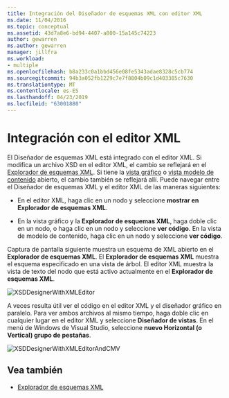 ```yaml
---
title: Integración del Diseñador de esquemas XML con editor XML
ms.date: 11/04/2016
ms.topic: conceptual
ms.assetid: 43d7a8e6-bd94-4407-a800-15a145c74223
author: gewarren
ms.author: gewarren
manager: jillfra
ms.workload:
- multiple
ms.openlocfilehash: b8a233c0a1bbd456e08fe5343adae8328c5cb774
ms.sourcegitcommit: 94b3a052fb1229c7e7f8804b09c1d403385c7630
ms.translationtype: MT
ms.contentlocale: es-ES
ms.lasthandoff: 04/23/2019
ms.locfileid: "63001880"
---
```

# <a name="integration-with-xml-editor"></a>Integración con el editor XML

El Diseñador de esquemas XML está integrado con el editor XML. Si modifica un archivo XSD en el editor XML, el cambio se reflejará en el [Explorador de esquemas XML](../xml-tools/xml-schema-explorer.md). Si tiene la [vista gráfico](../xml-tools/graph-view.md) o [vista modelo de contenido](../xml-tools/content-model-view.md) abierto, el cambio también se reflejará allí. Puede navegar entre el Diseñador de esquemas XML y el editor XML de las maneras siguientes:

- En el editor XML, haga clic en un nodo y seleccione **mostrar en Explorador de esquemas XML**.

- En la vista gráfico y la **Explorador de esquemas XML**, haga doble clic en un nodo, o haga clic en un nodo y seleccione **ver código**. En la vista de modelo de contenido, haga clic en un nodo y seleccione **ver código**.

Captura de pantalla siguiente muestra un esquema de XML abierto en el **Explorador de esquemas XML**. El **Explorador de esquemas XML** muestra el esquema especificado en una vista de árbol. El editor XML muestra la vista de texto del nodo que está activo actualmente en el **Explorador de esquemas XML**.

![XSDDesignerWithXMLEditor](../xml-tools/media/xsddesignerwithxmleditor.gif)

A veces resulta útil ver el código en el editor XML y el diseñador gráfico en paralelo. Para ver ambos archivos al mismo tiempo, haga doble clic en cualquier lugar en el editor XML y seleccione **Diseñador de vistas**. En el menú de Windows de Visual Studio, seleccione **nuevo Horizontal (o Vertical) grupo de pestañas**.

![XSDDesignerWithXMLEditorAndCMV](../xml-tools/media/xsddesignerwithxmleditorandcmv.gif)

## <a name="see-also"></a>Vea también

- [Explorador de esquemas XML](../xml-tools/xml-schema-explorer.md)